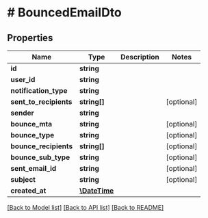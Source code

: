 # # BouncedEmailDto

## Properties

Name | Type | Description | Notes
------------ | ------------- | ------------- | -------------
**id** | **string** |  |
**user_id** | **string** |  |
**notification_type** | **string** |  |
**sent_to_recipients** | **string[]** |  | [optional]
**sender** | **string** |  |
**bounce_mta** | **string** |  | [optional]
**bounce_type** | **string** |  | [optional]
**bounce_recipients** | **string[]** |  | [optional]
**bounce_sub_type** | **string** |  | [optional]
**sent_email_id** | **string** |  | [optional]
**subject** | **string** |  | [optional]
**created_at** | [**\DateTime**](\DateTime) |  |

[[Back to Model list]](../../README#models) [[Back to API list]](../../README#endpoints) [[Back to README]](../../README)
